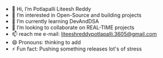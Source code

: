 - 👋 Hi, I’m Potlapalli Liteesh Reddy
- 👀 I’m interested in Open-Source and building projects
- 🌱 I’m currently learning DevAndDSA
- 💞️ I’m looking to collaborate on REAL-TIME projects 
- 📫 reach me e-mail: liteeshreddypotlapalli.3605@gmail.com 
- 😄 Pronouns: thinking to add
- ⚡ Fun fact: Pushing something releases lot's of stress

<!---
THELITEESHREDDY/THELITEESHREDDY is a ✨ special ✨ repository because its `README.md` (this file) appears on your GitHub profile.
You can click the Preview link to take a look at your changes.
--->
